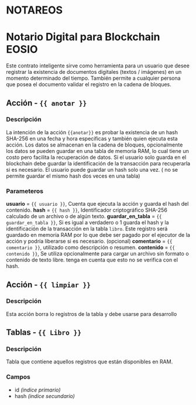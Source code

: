 # NOTAREOS
# Notario Digital para Blockchain EOSIO 
Este contrato inteligente sirve como herramienta para un usuario que desee registrar la existencia de documentos digitales (textos / imágenes) en un momento determinado del tiempo.
También permite a cualquier persona que posea el documento validar el registro en la cadena de bloques.
## Acción - `{{ anotar }}`
### Descripción
La intención de la acción `{{anotar}}` es probar la existencia de un hash SHA-256 en una fecha y hora específicas y también quien ejecuta esta acción. 
Los datos se almacenan en la cadena de bloques, opcionalmente los datos se pueden guardar en una tabla de memoria RAM, lo cual tiene un costo pero facilita la recuperación de datos.
Si el usuario solo guarda en el blockchain debe guardar la identificación de la transacción para recuperarla si es necesario.
El usuario puede guardar un hash solo una vez. ( no se permite guardar el mismo hash dos veces en una tabla)
### Parameteros
**usuario** = `{{ usuario }}`, Cuenta que ejecuta la acción y guarda el hash del contenido.
**hash** = `{{ hash }}`, Identificador criptográfico SHA-256 calculado de un archivo o de algún texto.
**guardar_en_tabla** = `{{ guardar_en_tabla }}`, Si es igual a verdadero o 1 guarda el hash y la identificación de la transacción en la tabla `libro`. Este registro será guardado en memoria RAM por lo que debe ser pagado por el ejecutor de la acción y podría liberarse si es necesario. (opcional)
**comentario** = `{{ comentario }}`, 
utilizado como descripción o resumen.
**contenido** = `{{ contenido }}`, Se utiliza opcionalmente para cargar un archivo sin formato o contenido de texto libre. tenga en cuenta que esto no se verifica con el hash.
## Acción - `{{ limpiar }}`
### Descripción
Esta acción borra lo registros de la tabla y debe usarse para desarrollo 
## Tablas - `{{ Libro }}`
### Descripción 
Tabla que contiene aquellos registros que están disponibles en RAM.
### Campos
- id *(indice primario)*
- hash *(indice secundario)*
